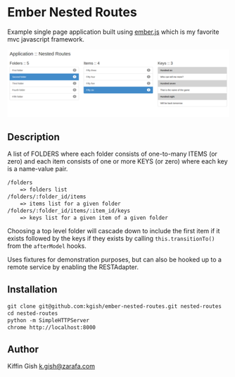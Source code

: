 # Ember Nested Routes

Example single page application built using [ember.js](http://www.emberjs.com) which is my favorite mvc javascript framework.

![](images/screenshot.png?raw=true)

## Description

A list of FOLDERS where each folder consists of one-to-many ITEMS (or zero) and each item consists of one or more KEYS (or zero) where each key is a name-value pair.

    /folders
        => folders list
    /folders/:folder_id/items
        => items list for a given folder
    /folders/:folder_id/items/:item_id/keys
        => keys list for a given item of a given folder

Choosing a top level folder will cascade down to include the first item if it exists followed by the keys if they exists by calling `this.transitionTo()` from the `afterModel` hooks.

Uses fixtures for demonstration purposes, but can also be hooked up to a remote service by enabling the RESTAdapter.

## Installation

    git clone git@github.com:kgish/ember-nested-routes.git nested-routes
    cd nested-routes
    python -m SimpleHTTPServer
    chrome http://localhost:8000

## Author

Kiffin Gish <k.gish@zarafa.com>
